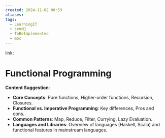 ```yaml
---
created: 2024-11-02 00:53
aliases: 
tags:
  - LearningIT
  - seed🌱
  - ToBeImplemented
  - moc
---
```


link:

# Functional Programming

**Content Suggestion**:

- **Core Concepts**: Pure functions, Higher-order functions, Recursion, Closures.
- **Functional vs. Imperative Programming**: Key differences, Pros and cons.
- **Common Patterns**: Map, Reduce, Filter, Currying, Lazy Evaluation.
- **Languages and Libraries**: Overview of languages (Haskell, Scala) and functional features in mainstream languages.